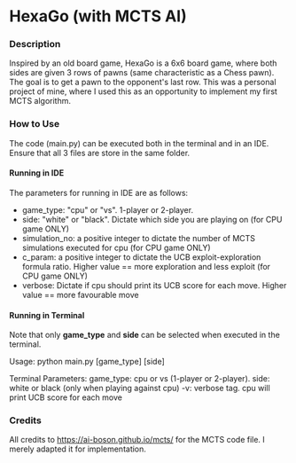 # HexaGo (with MCTS AI)

### Description ###
Inspired by an old board game, HexaGo is a 6x6 board game, where both sides are given 3 rows of pawns (same characteristic as a Chess pawn). The goal is to get a pawn to the opponent's last row. This was a personal project of mine, where I used this as an opportunity to implement my first MCTS algorithm.

### How to Use ###
The code (main.py) can be executed both in the terminal and in an IDE. Ensure that all 3 files are store in the same folder.

#### Running in IDE ####
The parameters for running in IDE are as follows:
- game_type: "cpu" or "vs". 1-player or 2-player.
- side: "white" or "black". Dictate which side you are playing on (for CPU game ONLY)
- simulation_no: a positive integer to dictate the number of MCTS simulations executed for cpu (for CPU game ONLY)
- c_param: a positive integer to dictate the UCB exploit-exploration formula ratio. Higher value == more exploration and less exploit (for CPU game ONLY)
- verbose: Dictate if cpu should print its UCB score for each move. Higher value == more favourable move

#### Running in Terminal ####
Note that only **game_type** and **side** can be selected when executed in the terminal.

Usage: python main.py \[game_type] \[side]

Terminal Parameters:
	game_type: cpu or vs (1-player or 2-player).
	side: white or black (only when playing against cpu)
	-v: verbose tag. cpu will print UCB score for each move

### Credits ###
All credits to https://ai-boson.github.io/mcts/ for the MCTS code file. I merely adapted it for implementation.
